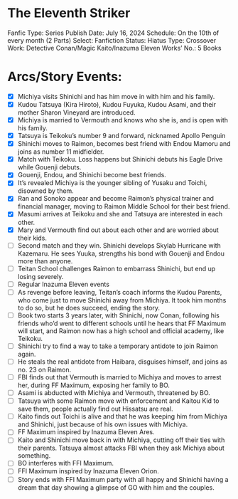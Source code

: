 # The Eleventh Striker

Fanfic Type: Series
Publish Date: July 16, 2024
Schedule: On the 10th of every month (2 Parts) 
Select: Fanfiction
Status: Hiatus
Type: Crossover
Work: Detective Conan/Magic Kaito/Inazuma Eleven 
Works’ No.: 5 Books

# Arcs/Story Events:

- [x]  Michiya visits Shinichi and has him move in with him and his family.
- [x]  Kudou Tatsuya (Kira Hiroto), Kudou Fuyuka, Kudou Asami, and their mother Sharon Vineyard are introduced.
- [x]  Michiya is married to Vermouth and knows who she is, and is open with his family.
- [x]  Tatsuya is Teikoku’s number 9 and forward, nicknamed Apollo Penguin
- [x]  Shinichi moves to Raimon, becomes best friend with Endou Mamoru and joins as number 11 midfielder.
- [x]  Match with Teikoku. Loss happens but Shinichi debuts his Eagle Drive while Gouenji debuts.
- [x]  Gouenji, Endou, and Shinichi become best friends.
- [x]  It’s revealed Michiya is the younger sibling of Yusaku and Toichi, disowned by them.
- [x]  Ran and Sonoko appear and become Raimon’s physical trainer and financial manager, moving to Raimon Middle School for their best friend.
- [x]  Masumi arrives at Teikoku and she and Tatsuya are interested in each other.
- [x]  Mary and Vermouth find out about each other and are worried about their kids.
- [ ]  Second match and they win. Shinichi develops Skylab Hurricane with Kazemaru. He sees Yuuka, strengths his bond with Gouenji and Endou more than anyone.
- [ ]  Teitan School challenges Raimon to embarrass Shinichi, but end up losing severely.
- [ ]  Regular Inazuma Eleven events
- [ ]  As revenge before leaving, Teitan’s coach informs the Kudou Parents, who come just to move Shinichi away from Michiya. It took him months to do so, but he does succeed, ending the story.
- [ ]  Book two starts 3 years later, with Shinichi, now Conan, following his friends who’d went to different schools until he hears that FF Maximum will start, and Raimon now has a high school and official academy, like Teikoku.
- [ ]  Shinichi try to find a way to take a temporary antidote to join Raimon again.
- [ ]  He steals the real antidote from Haibara, disguises himself, and joins as no. 23 on Raimon.
- [ ]  FBI finds out that Vermouth is married to Michiya and moves to arrest her, during FF Maximum, exposing her family to BO.
- [ ]  Asami is abducted with Michiya and Vermouth, threatened by BO.
- [ ]  Tatsuya with some Raimon move with enforcement and Kaitou Kid to save them, people actually find out Hissatsu are real.
- [ ]  Kaito finds out Toichi is alive and that he was keeping him from Michiya and Shinichi, just because of his own issues with Michiya.
- [ ]  FF Maximum inspired by Inazuma Eleven Ares.
- [ ]  Kaito and Shinichi move back in with Michiya, cutting off their ties with their parents. Tatsuya almost attacks FBI when they ask Michiya about something.
- [ ]  BO interferes with FFI Maximum.
- [ ]  FFI Maximum inspired by Inazuma Eleven Orion.
- [ ]  Story ends with FFI Maximum party with all happy and Shinichi having a dream that day showing a glimpse of GO with him and the couples.